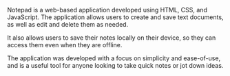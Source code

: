 Notepad is a web-based application developed using HTML, CSS, and JavaScript. The application allows users to create and save text documents, as well as edit and delete them as needed.

It also allows users to save their notes locally on their device, so they can access them even when they are offline.

The application was developed with a focus on simplicity and ease-of-use, and is a useful tool for anyone looking to take quick notes or jot down ideas.
